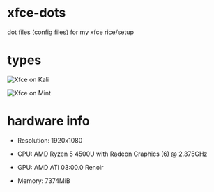# xfce-dots

dot files (config files) for my xfce rice/setup

# types

![Xfce on Kali](https://github.com/abyseku/xfce-dots/tree/xfce-on-kali)

![Xfce on Mint](https://github.com/abyseku/xfce-dots/tree/xfce-on-mint)


# hardware info

* Resolution: 1920x1080

* CPU: AMD Ryzen 5 4500U with Radeon Graphics (6) @ 2.375GHz

* GPU: AMD ATI 03:00.0 Renoir 

* Memory: 7374MiB 


